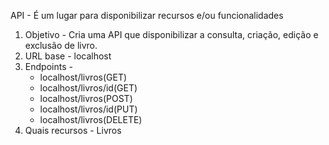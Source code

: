 API - É um lugar para disponibilizar recursos e/ou funcionalidades
1. Objetivo - Cria uma API que disponibilizar a consulta, criação, edição e exclusão de livro.
2. URL base - localhost
3. Endpoints - 
    - localhost/livros(GET)
    - localhost/livros/id(GET)
    - localhost/livros(POST)
    - localhost/livros/id(PUT)
    - localhost/livros(DELETE)
4. Quais recursos - Livros